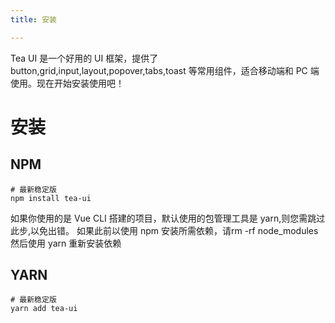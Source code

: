 ```yaml
---
title: 安装

---
```


Tea UI 是一个好用的 UI 框架，提供了 button,grid,input,layout,popover,tabs,toast 等常用组件，适合移动端和 PC 端使用。现在开始安装使用吧！

# 安装

<h2>NPM</h2>

```text
# 最新稳定版
npm install tea-ui
```

如果你使用的是 Vue CLI 搭建的项目，默认使用的包管理工具是 yarn,则您需跳过此步,以免出错。
如果此前以使用 npm 安装所需依赖，请rm -rf node_modules 然后使用 yarn 重新安装依赖

<h2>YARN</h2>

```
# 最新稳定版
yarn add tea-ui
```